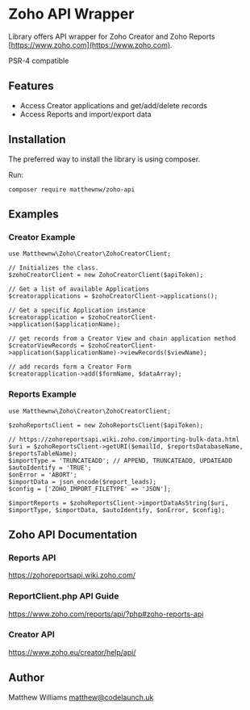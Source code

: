 # Zoho API Wrapper

Library offers API wrapper for Zoho Creator and Zoho Reports [https://www.zoho.com](https://www.zoho.com).

PSR-4 compatible

## Features

- Access Creator applications and get/add/delete records
- Access Reports and import/export data

## Installation

The preferred way to install the library is using composer.

Run:

    composer require matthewnw/zoho-api

## Examples

### Creator Example

    use Matthewnw\Zoho\Creator\ZohoCreatorClient;

    // Initializes the class.
    $zohoCreatorClient = new ZohoCreatorClient($apiToken);

    // Get a list of available Applications
    $creatorapplications = $zohoCreatorClient->applications();

    // Get a specific Application instance
    $creatorapplication = $zohoCreatorClient->application($applicationName);

    // get records from a Creator View and chain application method
    $creatorViewRecords = $zohoCreatorClient->application($applicationName)->viewRecords($viewName);

    // add records form a Creator Form
    $creatorapplication->add($formName, $dataArray);

### Reports Example

    use Matthewnw\Zoho\Creator\ZohoCreatorClient;

    $zohoReportsClient = new ZohoReportsClient($apiToken);

    // https://zohoreportsapi.wiki.zoho.com/importing-bulk-data.html
    $uri = $zohoReportsClient->getURI($emailId, $reportsDatabaseName, $reportsTableName);
    $importType = 'TRUNCATEADD'; // APPEND, TRUNCATEADD, UPDATEADD
    $autoIdentify = 'TRUE';
    $onError = 'ABORT';
    $importData = json_encode($report_leads);
    $config = ['ZOHO_IMPORT_FILETYPE' => 'JSON'];

    $importReports = $zohoReportsClient->importDataAsString($uri, $importType, $importData, $autoIdentify, $onError, $config);

## Zoho API Documentation

### Reports API

https://zohoreportsapi.wiki.zoho.com/

### ReportClient.php API Guide

https://www.zoho.com/reports/api/?php#zoho-reports-api

### Creator API

https://www.zoho.eu/creator/help/api/

## Author

Matthew Williams matthew@codelaunch.uk
